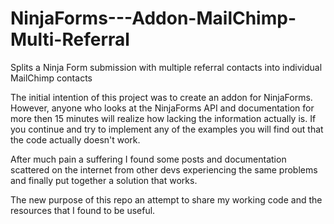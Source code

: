 # NinjaForms---Addon-MailChimp-Multi-Referral
Splits a Ninja Form submission with multiple referral contacts into individual MailChimp contacts

The initial intention of this project was to create an addon for NinjaForms. However, anyone who looks at the NinjaForms API and documentation for more then 15 minutes will realize how lacking the information actually is. If you continue and try to implement any of the examples you will find out that the code actually doesn't work.

After much pain a suffering I found some posts and documentation scattered on the internet from other devs experiencing the same problems and finally put together a solution that works.

The new purpose of this repo an attempt to share my working code and the resources that I found to be useful.
